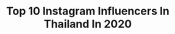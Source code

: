 ---
title: Top 10 Instagram Influencers In Thailand In 2020
description: >-
  Find top Instagram influencers in Thailand in 2020. Most popular hashtags: #toyotathailand #livealive #chr #toyota.
platform: Instagram
profiles:
  - username: "rosalie.montulet"
    fullname: >-
      Rosalie Montulet
    location: "Thailand"
    followers: 2100
    engagement: 5148
    commentsToLikes: 0.152662
    id: ck9hadvomc6hw0j78va6y734c
    verified: false
    hashtags: "#volgendjaargwnweer, #omwams, #geneeskundevu, #040"
  - username: "mewsuppasit"
    fullname: >-
      Suppasit Jongcheveevat
    location: "Thailand"
    followers: 1531715
    engagement: 2689
    commentsToLikes: 0.027626
    id: ck5zkbe5hj61y0i1420wailvp
    verified: false
    hashtags: "#chrbykarllagerfeld, #mewgulfxhygiene, #shiseidosuncare, #toyota"
  - username: "yuvalohayonn"
    fullname: >-
      𝕐𝕦𝕧𝕒𝕝, 𝕋𝕖𝕝-𝔸𝕧𝕚𝕧, 𝟚𝟡
    location: "Thailand"
    followers: 13507
    engagement: 2076
    commentsToLikes: 0.086233
    id: ck14lovy8vqz90i192uov048r
    verified: false
    hashtags: "#bestvacation, #morningtime, #mustachestyle, #bythepool"
  - username: "gulfkanawut"
    fullname: >-
      Kanawut Traipipattanapong
    location: "Thailand"
    followers: 1294885
    engagement: 3447
    commentsToLikes: 0.025818
    id: ck5pv45pxg1i50i11i9ng3d2n
    verified: false
    hashtags: "#nooneisleftbehind, #chr, #thxpic, #toyotathailand"
  - username: "winmetawin"
    fullname: >-
      Win Metawin O.
    location: "Thailand"
    followers: 2930562
    engagement: 3047
    commentsToLikes: 0.020880
    id: ck8tay3ahtjxa0j78v20rkn96
    verified: true
    hashtags: "#happybiscuitday, #chrthailand, #freefirefanwarxbrightwin, #glutacplus"
  - username: "namneung.bnk48official"
    fullname: >-
      Namneung BNK48
    location: "Thailand"
    followers: 554108
    engagement: 821
    commentsToLikes: 0.027460
    id: ck8tajfpes0mx0j786qoku80l
    verified: true
    hashtags: "#namneungbnk48, #bnk48generalelection, #platformmakkasan, #grabfoodth"
  - username: "bbrightvc"
    fullname: >-
      Bright
    location: "Thailand"
    followers: 3999718
    engagement: 2800
    commentsToLikes: 0.019117
    id: ck8taxx0ztj8q0j78sakxg0hh
    verified: true
    hashtags: "#glutacplus, #bbrightvc, #brightwinxskynlab, #premiumfreshsmile"
  - username: "charisarr"
    fullname: >-
      Lisa Oldham♡
    location: "Thailand"
    followers: 18542
    engagement: 1363
    commentsToLikes: 0.042079
    id: ck5hcvru2k7wi0i11kp89xffj
    verified: false
    hashtags: ""
  - username: "davidbala99"
    fullname: >-
      David Bala | The Prince👑
    location: "Thailand"
    followers: 50460
    engagement: 704
    commentsToLikes: 0.030015
    id: ck13bopbvwfep0i193ks2wuxu
    verified: false
    hashtags: "#changmaifc"
  - username: "zu.won_moon.jun.won"
    fullname: >-
      주원
    location: "Thailand"
    followers: 474463
    engagement: 688
    commentsToLikes: 0.018227
    id: ck14j92eoj60l0i19hucck7ds
    verified: true
    hashtags: "#nike, #grazia"
cities:
  - name: Chiang mai
    link: /instagram/thailand/chiang-mai
  - name: Bangkok
    link: /instagram/thailand/bangkok
---